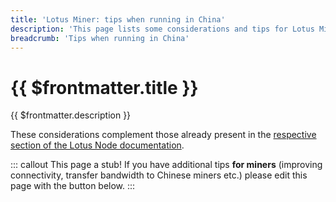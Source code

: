 ```yaml
---
title: 'Lotus Miner: tips when running in China'
description: 'This page lists some considerations and tips for Lotus Miners that are running in China.'
breadcrumb: 'Tips when running in China'
---
```


# {{ $frontmatter.title }}

{{ $frontmatter.description }}

These considerations complement those already present in the [respective section of the Lotus Node documentation](../../get-started/lotus/tips-running-in-china.md).

::: callout
This page a stub! If you have additional tips **for miners** (improving connectivity, transfer bandwidth to Chinese miners etc.) please edit this page with the button below.
:::
